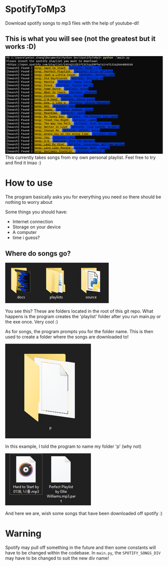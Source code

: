 # SpotifyToMp3

Download spotify songs to mp3 files
with the help of youtube-dl!

## This is what you will see (not the greatest but it works :D)

![Figure 1](docs/example1.png)
This currently takes songs from my own personal playlist. Feel free to try and find it lmao :)

# How to use

The program basically asks you for everything you need so there should be nothing to worry about

Some things you should have:

- Internet connection
- Storage on your device
- A computer
- time i guess?

## Where do songs go?

![Figure 2](docs/example2.png)

You see this? These are folders located in the root of this git repo. What happens is the program creates the 'playlist' folder after you run main.py or the exe once. Very cool :)

As for songs, the program prompts you for the folder name. This is then used to create a folder where the songs are downloaded to!

![Figure 3](docs/example3.png)

In this example, I told the program to name my folder 'p' (why not)

![Figure 4](docs/example4.png)

And here we are, wish some songs that have been downloaded off spotify :)

# Warning

Spotify may pull off something in the future and then some constants will have to be changed within the codebase.
In `main.py`, the `SPOTIFY_SONGS_DIV` may have to be changed to suit the new div name!
